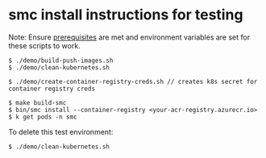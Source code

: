 # smc install instructions for testing

Note: Ensure [prerequisites](https://github.com/deislabs/smc/blob/master/DEMO.md#prerequisites) are met and environment variables are set for these scripts to work.

```console
$ ./demo/build-push-images.sh
$ ./demo/clean-kubernetes.sh

$ ./demo/create-container-registry-creds.sh // creates k8s secret for container registry creds

$ make build-smc
$ bin/smc install --container-registry <your-acr-registry.azurecr.io>
$ k get pods -n smc
```

To delete this test environment:
```console
$ ./demo/clean-kubernetes.sh
```
